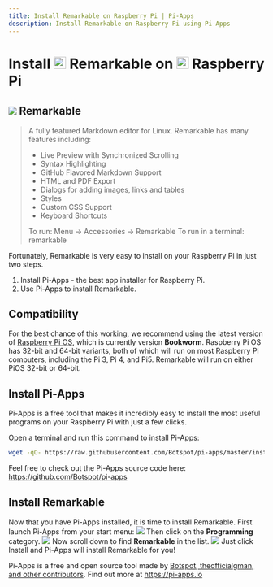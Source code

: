 ```yaml
---
title: Install Remarkable on Raspberry Pi | Pi-Apps
description: Install Remarkable on Raspberry Pi using Pi-Apps
---
```

<div class="simple-install-content content">

# Install <img src="/img/app-icons/Remarkable/icon-64.png" height=24> Remarkable on <img src=/img/other-icons/raspberrypi-icon.svg height=24> Raspberry Pi

## <img src="/img/app-icons/Remarkable/icon-64.png"> Remarkable
> A fully featured Markdown editor for Linux.
> Remarkable has many features including:
> - Live Preview with Synchronized Scrolling
> - Syntax Highlighting
> - GitHub Flavored Markdown Support
> - HTML and PDF Export
> - Dialogs for adding images, links and tables
> - Styles
> - Custom CSS Support
> - Keyboard Shortcuts
> 
> To run: Menu -> Accessories -> Remarkable
> To run in a terminal: remarkable

Fortunately, Remarkable is very easy to install on your Raspberry Pi in just two steps.
1. Install Pi-Apps - the best app installer for Raspberry Pi.
2. Use Pi-Apps to install Remarkable.
</div>
<div class="simple-install-content content">

## Compatibility
For the best chance of this working, we recommend using the latest version of [Raspberry Pi OS](https://www.raspberrypi.com/software/), which is currently version **Bookworm**.
Raspberry Pi OS has 32-bit and 64-bit variants, both of which will run on most Raspberry Pi computers, including the Pi 3, Pi 4, and Pi5.
Remarkable will run on either PiOS 32-bit or 64-bit.
</div>
<div class="simple-install-content content">

## Install Pi-Apps

Pi-Apps is a free tool that makes it incredibly easy to install the most useful programs on your Raspberry Pi with just a few clicks.

Open a terminal and run this command to install Pi-Apps:
```bash
wget -qO- https://raw.githubusercontent.com/Botspot/pi-apps/master/install | bash
```
Feel free to check out the Pi-Apps source code here: https://github.com/Botspot/pi-apps
</div>
<div class="simple-install-content content">

## Install Remarkable

Now that you have Pi-Apps installed, it is time to install Remarkable.
First launch Pi-Apps from your start menu:
<img src="/img/start-menu.png">
Then click on the <b>Programming</b> category.
<img src="/img/category-selections/Programming.png">
Now scroll down to find <b>Remarkable</b> in the list.
<img src="/img/app-icons/Remarkable/app-selection.png">
Just click Install and Pi-Apps will install Remarkable for you!
</div>
<div class="simple-install-content content">

Pi-Apps is a free and open source tool made by [Botspot, theofficialgman, and other contributors](/about/#contributors). Find out more at https://pi-apps.io
</div>

